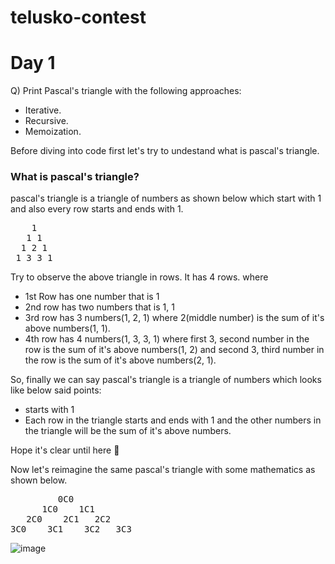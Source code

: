 # telusko-contest 
# Day 1

Q) Print Pascal's triangle with the following approaches:
  - Iterative.
  - Recursive.
  - Memoization.


Before diving into code first let's try to undestand what is pascal's triangle. 

### What is pascal's triangle?
pascal's triangle is a triangle of numbers as shown below which start with 1 and also every row starts and ends with 1.<br/>
<pre>
    1
   1 1
  1 2 1
 1 3 3 1
</pre>

 Try to observe the above triangle in rows. It has 4 rows. where
 - 1st Row has one number that is 1
 - 2nd row has two numbers that is 1, 1
 - 3rd row has 3 numbers(1, 2, 1) where 2(middle number) is the sum of it's above numbers(1, 1). 
 - 4th row has 4 numbers(1, 3, 3, 1) where first 3, second number in the row is the sum of it's above numbers(1, 2) and second 3, third number in the row is the sum of it's above numbers(2, 1).
 
 So, finally we can say pascal's triangle is a triangle of numbers which looks like below said points:
 - starts with 1
 - Each row in the triangle starts and ends with 1 and the other numbers in the triangle will be the sum of it's above numbers.

Hope it's clear until here 🚀

Now let's reimagine the same pascal's triangle with some mathematics as shown below.
<pre>
         0C0
      1C0    1C1
   2C0    2C1   2C2
3C0    3C1    3C2   3C3
</pre>
![image](https://github.com/navaneeth-experiments/telusko-contest/assets/128879708/3f39895e-b3e4-4481-9601-006f6d521a8d)


      
